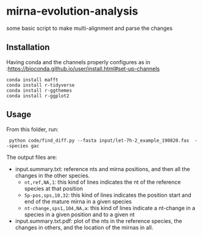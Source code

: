 # mirna-evolution-analysis
some basic script to make multi-alignment and parse the changes

## Installation

Having conda and the channels properly configures as in :https://bioconda.github.io/user/install.html#set-up-channels

```
conda install mafft
conda install r-tidyverse
conda install r-ggthemes
conda install r-ggplot2
```

## Usage

From this folder, run:

```
 python code/find_diff.py --fasta input/let-7h-2_example_190820.fas  --species gac
```

The output files are:

* input.summary.txt: reference nts and mirna positions, and then all the changes in the other species.
  * `nt,ref,NA,1`: this kind of lines indicates the nt of the reference species at that position
  * `5p-pos,sps,10,32`: this kind of lines indicates the position start and end of the mature mirna in a given species
  * `nt-change,sps1,104,NA,a`: this kind of lines indicate a nt-change in a species in a given position and to a given nt
* input.summary.txt.pdf: plot of the nts in the reference species, the changes in others, and the location of the mirnas in all.
